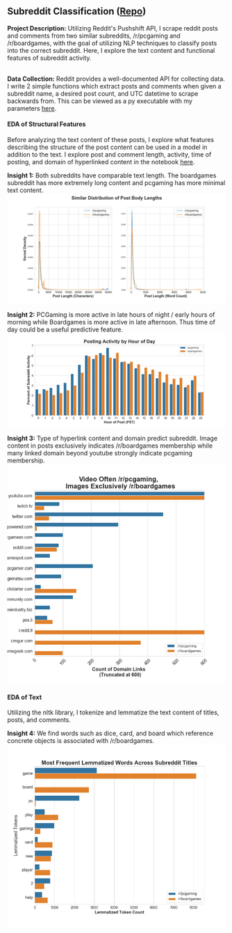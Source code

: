 ## Subreddit Classification ([Repo](https://github.com/JamesDargan/Reddit_Classification))

**Project Description:**
Utilizing Reddit's Pushshift API, I scrape reddit posts and comments from two similar subreddits, /r/pcgaming and /r/boardgames, with the goal of utilizing NLP techniques to classify posts into the correct subreddit. Here, I explore the text content and functional features of subreddit activity.
<br><br>


**Data Collection:**
Reddit provides a well-documented API for collecting data. I write 2 simple functions which extract posts and comments when given a subreddit name, a desired post count, and UTC datetime to scrape backwards from. This can be viewed as a py executable with my parameters [here](https://github.com/JamesDargan/Reddit_Classification/blob/master/code/api_pull.py).
<br>


#### EDA of Structural Features
Before analyzing the text content of these posts, I explore what features describing the structure of the post content can be used in a model in addition to the text. I explore post and comment length, activity, time of posting, and domain of hyperlinked content in the notebook [here](https://github.com/JamesDargan/Reddit_Classification/blob/master/code/EDA_Posts.ipynb).


**Insight 1:**
Both subreddits have comparable text length. The boardgames subreddit has more extremely long content and pcgaming has more minimal text content.
<img src="assets/body_lengths.png?raw=true"/>


**Insight 2:**
PCGaming is more active in late hours of night / early hours of morning while Boardgames is more active in late afternoon. Thus time of day could be a useful predictive feature.
<img src="assets/comment_hours_bar.png?raw=true"/>


**Insight 3:**
Type of hyperlink content and domain predict subreddit. Image content in posts exclusively indicates /r/boardgames membership while many linked domain beyond youtube strongly indicate pcgaming membership.
<img src="assets/domain_links.png?raw=true"/>


#### EDA of Text
Utilizing the nltk library, I tokenize and lemmatize the text content of titles, posts, and comments.

**Insight 4:**
We find words such as dice, card, and board which reference concrete objects is associated with /r/boardgames.
<img src="assets/title_lwords_bar.png?raw=true"/>
